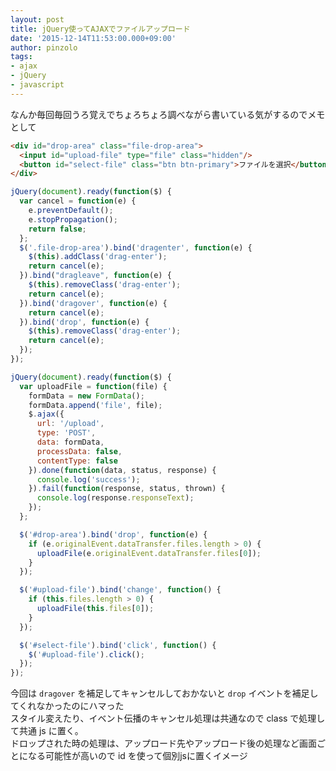 ```yaml
---
layout: post
title: jQuery使ってAJAXでファイルアップロード
date: '2015-12-14T11:53:00.000+09:00'
author: pinzolo
tags:
- ajax
- jQuery
- javascript
---
```


なんか毎回毎回うろ覚えでちょろちょろ調べながら書いている気がするのでメモとして

```html
<div id="drop-area" class="file-drop-area">
  <input id="upload-file" type="file" class="hidden"/>
  <button id="select-file" class="btn btn-primary">ファイルを選択</button>
</div>
```

```javascript
jQuery(document).ready(function($) {
  var cancel = function(e) {
    e.preventDefault();
    e.stopPropagation();
    return false;
  };
  $('.file-drop-area').bind('dragenter', function(e) {
    $(this).addClass('drag-enter');
    return cancel(e);
  }).bind("dragleave", function(e) {
    $(this).removeClass('drag-enter');
    return cancel(e);
  }).bind('dragover', function(e) {
    return cancel(e);
  }).bind('drop', function(e) {
    $(this).removeClass('drag-enter');
    return cancel(e);
  });
});
```

```javascript
jQuery(document).ready(function($) {
  var uploadFile = function(file) {
    formData = new FormData();
    formData.append('file', file);
    $.ajax({
      url: '/upload',
      type: 'POST',
      data: formData,
      processData: false,
      contentType: false
    }).done(function(data, status, response) {
      console.log('success');
    }).fail(function(response, status, thrown) {
      console.log(response.responseText);
    });
  };

  $('#drop-area').bind('drop', function(e) {
    if (e.originalEvent.dataTransfer.files.length > 0) {
      uploadFile(e.originalEvent.dataTransfer.files[0]);
    }
  });

  $('#upload-file').bind('change', function() {
    if (this.files.length > 0) {
      uploadFile(this.files[0]);
    }
  });

  $('#select-file').bind('click', function() {
    $('#upload-file').click();
  });
});
```

今回は `dragover` を補足してキャンセルしておかないと `drop` イベントを補足してくれなかったのにハマった  
スタイル変えたり、イベント伝播のキャンセル処理は共通なので class で処理して共通 js に置く。  
ドロップされた時の処理は、アップロード先やアップロード後の処理など画面ごとになる可能性が高いので id を使って個別jsに置くイメージ
